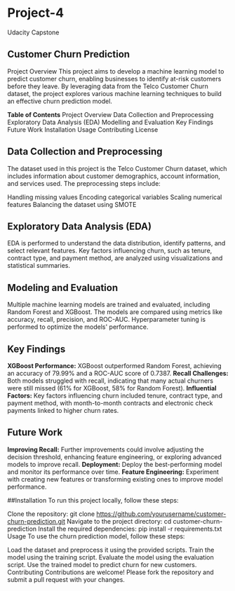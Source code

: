 # Project-4
Udacity Capstone
## Customer Churn Prediction
Project Overview
This project aims to develop a machine learning model to predict customer churn, enabling businesses to identify at-risk customers before they leave. By leveraging data from the Telco Customer Churn dataset, the project explores various machine learning techniques to build an effective churn prediction model.

**Table of Contents**
Project Overview
Data Collection and Preprocessing
Exploratory Data Analysis (EDA)
Modelling and Evaluation
Key Findings
Future Work
Installation
Usage
Contributing
License

## Data Collection and Preprocessing
The dataset used in this project is the Telco Customer Churn dataset, which includes information about customer demographics, account information, and services used. The preprocessing steps include:

Handling missing values
Encoding categorical variables
Scaling numerical features
Balancing the dataset using SMOTE

## Exploratory Data Analysis (EDA)
EDA is performed to understand the data distribution, identify patterns, and select relevant features. Key factors influencing churn, such as tenure, contract type, and payment method, are analyzed using visualizations and statistical summaries.

## Modeling and Evaluation
Multiple machine learning models are trained and evaluated, including Random Forest and XGBoost. The models are compared using metrics like accuracy, recall, precision, and ROC-AUC. Hyperparameter tuning is performed to optimize the models' performance.

## Key Findings
**XGBoost Performance:** XGBoost outperformed Random Forest, achieving an accuracy of 79.99% and a ROC-AUC score of 0.7387.
**Recall Challenges:** Both models struggled with recall, indicating that many actual churners were still missed (61% for XGBoost, 58% for Random Forest).
**Influential Factors:** Key factors influencing churn included tenure, contract type, and payment method, with month-to-month contracts and electronic check payments linked to higher churn rates.

## Future Work
**Improving Recall:** Further improvements could involve adjusting the decision threshold, enhancing feature engineering, or exploring advanced models to improve recall.
**Deployment:** Deploy the best-performing model and monitor its performance over time.
**Feature Engineering:** Experiment with creating new features or transforming existing ones to improve model performance.

##Installation
To run this project locally, follow these steps:

Clone the repository:
git clone https://github.com/yourusername/customer-churn-prediction.git
Navigate to the project directory:
cd customer-churn-prediction
Install the required dependencies:
pip install -r requirements.txt
Usage
To use the churn prediction model, follow these steps:

Load the dataset and preprocess it using the provided scripts.
Train the model using the training script.
Evaluate the model using the evaluation script.
Use the trained model to predict churn for new customers.
Contributing
Contributions are welcome! Please fork the repository and submit a pull request with your changes.
